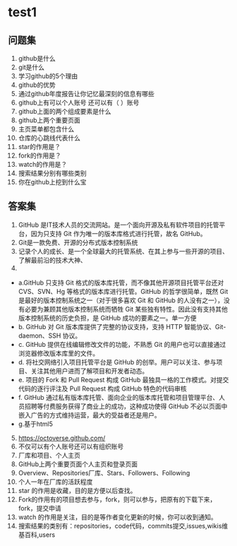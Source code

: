# test1
## 问题集
1.	github是什么
2.	git是什么
3.	学习github的5个理由
4.	github的优势
5.	通过github年度报告让你记忆最深刻的信息有哪些
6.	github上有可以个人账号 还可以有（ ）账号
7.	github上面的两个组成要素是什么
8.	github上两个重要页面
9.	主页菜单都包含什么
10.	仓库的心跳线代表什么
11.	star的作用是？
12.	fork的作用是？
13.	watch的作用是？
14.	搜索结果分别有哪些类别
15.	你在github上挖到什么宝
## 答案集
1. GitHub 是IT技术人员的交流网站。是一个面向开源及私有软件项目的托管平台，因为只支持 Git 作为唯一的版本库格式进行托管，故名 GitHub。
2. Git是一款免费、开源的分布式版本控制系统
3. 记录个人的成长、是一个全球最大的托管系统、在其上参与一些开源的项目、了解最前沿的技术大神、
4. 
- a.GitHub 只支持 Git 格式的版本库托管，而不像其他开源项目托管平台还对CVS、SVN、Hg 等格式的版本库进行托管。GitHub 的哲学很简单，既然 Git 是最好的版本控制系统之一（对于很多喜欢 Git 和 GitHub 的人没有之一），没有必要为兼顾其他版本控制系统而牺牲 Git 某些独有特性。因此没有支持其他版本控制系统的历史负担，是 GitHub 成功的要素之一。单一方便
- b. GitHub 对 Git 版本库提供了完整的协议支持，支持 HTTP 智能协议、Git-daemon、SSH 协议。
- c. GitHub 提供在线编辑修改文件的功能，不熟悉 Git 的用户也可以直接通过浏览器修改版本库里的文件。
- d. 将社交网络引入项目托管平台是 GitHub 的创举。用户可以关注、参与项目、关注其他用户进而了解项目和开发者动态。
- e. 项目的 Fork 和 Pull Request 构成 GitHub 最独具一格的工作模式。对提交代码的逐行评注及 Pull Request 构成 GitHub 特色的代码审核
- f. GitHub 通过私有版本库托管、面向企业的版本库托管和项目管理平台、人员招聘等付费服务获得了商业上的成功，这种成功使得 GitHub 不必以页面中嵌入广告的方式维持运营，最大的受益者还是用户。
-  g.基于html5
5.  https://octoverse.github.com/
6.  不仅可以有个人账号还可以有组织账号
7. 厂库和项目、个人主页
8. GitHub上两个重要页面个人主页和登录页面
9. Overview、Repositories厂库、Stars、Followers、Following
10. 个人一年在厂库的活跃程度
11. star 的作用是收藏，目的是方便以后查找。
12. Fork的作用有的项目想去参与，fork，则可以参与，把原有的下载下来，fork，提交申请
13. watch 的作用是关注，目的是等作者变化更新的时候，你可以收到通知。
14. 搜索结果的类别有：repositories，code代码，commits提交,issues,wikis维基百科,users
